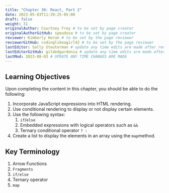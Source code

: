 ```yaml
---
title: "Chapter 30: React, Part 2"
date: 2023-05-03T11:39:25-05:00
draft: false
weight: 31
originalAuthor: Courtney Frey # to be set by page creator
originalAuthorGitHub: speudusa # to be set by page creator
reviewer: Kimberly Horan # to be set by the page reviewer
reviewerGitHub: codinglikeagirl42 # to be set by the page reviewer
lastEditor: Sally Steuterman # update any time edits are made after review
lastEditorGitHub: gildedgardenia # update any time edits are made after review
lastMod: 2023-08-03 # UPDATE ANY TIME CHANGES ARE MADE
---
```


## Learning Objectives

Upon completing the content in this chapter, you should be able to do the following:

1. Incorporate JavaScript expressions into HTML rendering.
1. Use conditional rendering to display or not display certain elements. 
1. Use the following syntax:
   1. `if`/`else`
   1. Embedded expressions with logical operators such as `&&`
   1. Ternary conditional operator `? :`
1. Create a list to display the elements in an array using the `map`method.

## Key Terminology

1. Arrow Functions
1. `Fragments`
1. `if/else`
1. Ternary operator
1. `map`

